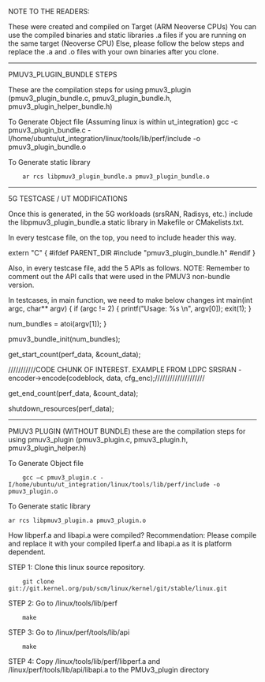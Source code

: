 NOTE TO THE READERS: 

These were created and compiled on Target (ARM Neoverse CPUs) 
You can use the compiled binaries and static libraries .a files if you are running on the same target (Neoverse CPU)
Else, please follow the below steps and replace the .a and .o files with your own binaries after you clone.  

**********************************************************************************************************************************************************************************************
PMUV3_PLUGIN_BUNDLE STEPS

These are the compilation steps for using pmuv3_plugin (pmuv3_plugin_bundle.c, pmuv3_plugin_bundle.h, pmuv3_plugin_helper_bundle.h) 

To Generate Object file (Assuming linux is within ut_integration) 
        gcc -c pmuv3_plugin_bundle.c -I/home/ubuntu/ut_integration/linux/tools/lib/perf/include -o pmuv3_plugin_bundle.o

To Generate static library

        ar rcs libpmuv3_plugin_bundle.a pmuv3_plugin_bundle.o

**********************************************************************************************************************************************************************************************
5G TESTCASE / UT MODIFICATIONS

Once this is generated, in the 5G workloads (srsRAN, Radisys, etc.) include the  libpmuv3_plugin_bundle.a static library in Makefile or CMakelists.txt.

In every testcase file, on the top, you need to include header this way. 

extern "C" {
#ifdef PARENT_DIR
#include "pmuv3_plugin_bundle.h"
#endif
}

Also, in every testcase file, add the 5 APIs as follows. NOTE: Remember to comment out the API calls that were used in the PMUV3 non-bundle version. 

In testcases, in main function, we need to make below changes
int main(int argc, char** argv)
{
 if (argc != 2) {
    printf("Usage: %s <arg>\n", argv[0]);
    exit(1);
 }

 num_bundles = atoi(argv[1]);
 }

pmuv3_bundle_init(num_bundles);

get_start_count(perf_data, &count_data);

///////////CODE CHUNK OF INTEREST. EXAMPLE FROM LDPC SRSRAN - encoder->encode(codeblock, data, cfg_enc);////////////////////

get_end_count(perf_data, &count_data);

shutdown_resources(perf_data);

**********************************************************************************************************************************************************************************************
PMUV3 PLUGIN (WITHOUT BUNDLE)
these are the compilation steps for using pmuv3_plugin (pmuv3_plugin.c, pmuv3_plugin.h, pmuv3_plugin_helper.h) 

To Generate Object file

        gcc —c pmuv3_plugin.c -I/home/ubuntu/ut_integration/linux/tools/lib/perf/include -o pmuv3_plugin.o

To Generate static library

	ar rcs libpmuv3_plugin.a pmuv3_plugin.o

How libperf.a and libapi.a were compiled? 
Recommendation: Please compile and replace it with your compiled liperf.a and libapi.a as it is platform dependent. 

STEP 1: Clone this linux source repository.

        git clone git://git.kernel.org/pub/scm/linux/kernel/git/stable/linux.git

STEP 2: Go to /linux/tools/lib/perf 
        
        make 
        
STEP 3: Go to /linux/perf/tools/lib/api
        
        make 

STEP 4: Copy /linux/tools/lib/perf/libperf.a and /linux/perf/tools/lib/api/libapi.a to the PMUv3_plugin directory 



